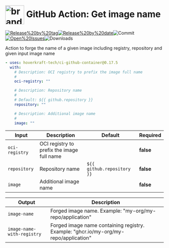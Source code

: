 <!-- start title -->

# <img src=".github/ghadocs/branding.svg" width="60px" align="center" alt="branding<icon:tag color:gray-dark>" /> GitHub Action: Get image name

<!-- end title -->
<!--
// jscpd:ignore-start
-->
<!-- start badges -->

<a href="https%3A%2F%2Fgithub.com%2Fhoverkraft-tech%2Fci-github-container%2Freleases%2Flatest"><img src="https://img.shields.io/github/v/release/hoverkraft-tech/ci-github-container?display_name=tag&sort=semver&logo=github&style=flat-square" alt="Release%20by%20tag" /></a><a href="https%3A%2F%2Fgithub.com%2Fhoverkraft-tech%2Fci-github-container%2Freleases%2Flatest"><img src="https://img.shields.io/github/release-date/hoverkraft-tech/ci-github-container?display_name=tag&sort=semver&logo=github&style=flat-square" alt="Release%20by%20date" /></a><img src="https://img.shields.io/github/last-commit/hoverkraft-tech/ci-github-container?logo=github&style=flat-square" alt="Commit" /><a href="https%3A%2F%2Fgithub.com%2Fhoverkraft-tech%2Fci-github-container%2Fissues"><img src="https://img.shields.io/github/issues/hoverkraft-tech/ci-github-container?logo=github&style=flat-square" alt="Open%20Issues" /></a><img src="https://img.shields.io/github/downloads/hoverkraft-tech/ci-github-container/total?logo=github&style=flat-square" alt="Downloads" />

<!-- end badges -->
<!--
// jscpd:ignore-end
-->
<!-- start description -->

Action to forge the name of a given image including registry, repository and given input image name

<!-- end description -->
<!-- start contents -->
<!-- end contents -->
<!-- start usage -->

```yaml
- uses: hoverkraft-tech/ci-github-container@0.17.5
  with:
    # Description: OCI registry to prefix the image full name
    #
    oci-registry: ""

    # Description: Repository name
    #
    # Default: ${{ github.repository }}
    repository: ""

    # Description: Additional image name
    #
    image: ""
```

<!-- end usage -->
<!-- start inputs -->

| **Input**                 | **Description**                            | **Default**                           | **Required** |
| ------------------------- | ------------------------------------------ | ------------------------------------- | ------------ |
| <code>oci-registry</code> | OCI registry to prefix the image full name |                                       | **false**    |
| <code>repository</code>   | Repository name                            | <code>${{ github.repository }}</code> | **false**    |
| <code>image</code>        | Additional image name                      |                                       | **false**    |

<!-- end inputs -->
<!-- start outputs -->

| **Output**                            | **Description**                                                                      |
| ------------------------------------- | ------------------------------------------------------------------------------------ |
| <code>image-name</code>               | Forged image name. Example: "my-org/my-repo/application"                             |
| <code>image-name-with-registry</code> | Forged image name containing registry. Example: "ghcr.io/my-org/my-repo/application" |

<!-- end outputs -->
<!-- start [.github/ghadocs/examples/] -->
<!-- end [.github/ghadocs/examples/] -->
